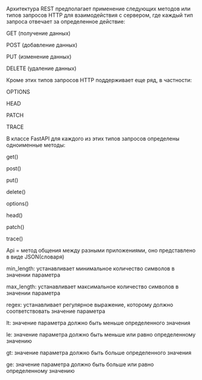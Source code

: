 Архитектура REST предполагает применение следующих методов или типов запросов HTTP для взаимодействия с сервером, где каждый тип запроса отвечает за определенное действие:

GET (получение данных)

POST (добавление данных)

PUT (изменение данных)

DELETE (удаление данных)

Кроме этих типов запросов HTTP поддерживает еще ряд, в частности:

OPTIONS

HEAD

PATCH

TRACE

В классе FastAPI для каждого из этих типов запросов определены одноименные методы:

get()

post()

put()

delete()

options()

head()

patch()

trace()


Api = метод общения между разными приложениями, оно представлено в виде JSON(словаря)

min_length: устанавливает минимальное количество символов в значении параметра

max_length: устанавливает максимальное количество символов в значении параметра

regex: устанавливает регулярное выражение, которому должно соответствовать значение параметра

lt: значение параметра должно быть меньше определенного значения

le: значение параметра должно быть меньше или равно определенному значению

gt: значение параметра должно быть больше определенного значения

ge: значение параметра должно быть больше или равно определенному значению

